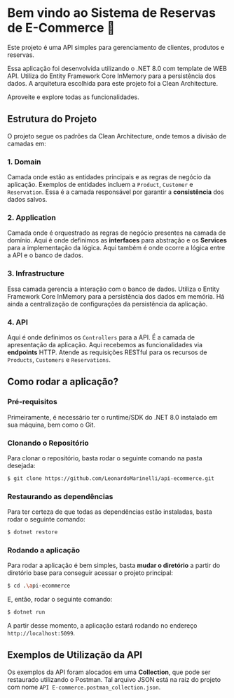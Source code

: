 # Bem vindo ao Sistema de Reservas de E-Commerce 👋

Este projeto é uma API simples para gerenciamento de clientes, produtos e reservas.

Essa aplicação foi desenvolvida utilizando o .NET 8.0 com template de WEB API. Utiliza do Entity Framework Core InMemory para a persistência dos dados.
A arquitetura escolhida para este projeto foi a Clean Architecture.

Aproveite e explore todas as funcionalidades.

## Estrutura do Projeto
O projeto segue os padrões da Clean Architecture, onde temos a divisão de camadas em:

### 1. Domain
Camada onde estão as entidades principais e as regras de negócio da aplicação.
Exemplos de entidades incluem a ```Product```, ```Customer``` e ```Reservation```. Essa é a camada responsável por garantir a **consistência** dos dados salvos.

### 2. Application
Camada onde é orquestrado as regras de negócio presentes na camada de domínio. Aqui é onde definimos as **interfaces** para abstração e os **Services** para a implementação da lógica.
Aqui também é onde ocorre a lógica entre a API e o banco de dados.

### 3. Infrastructure
Essa camada gerencia a interação com o banco de dados. Utiliza o Entity Framework Core InMemory para a persistência dos dados em memória.
Há ainda a centralização de configurações da persistência da aplicação.

### 4. API
Aqui é onde definimos os ```Controllers``` para a API. É a camada de apresentação da aplicação. Aqui recebemos as funcionalidades via **endpoints** HTTP.
Atende as requisições RESTful para os recursos de ```Products```, ```Customers``` e ```Reservations```.

## Como rodar a aplicação?

### Pré-requisitos
Primeiramente, é necessário ter o runtime/SDK do .NET 8.0 instalado em sua máquina, bem como o Git.

### Clonando o Repositório
Para clonar o repositório, basta rodar o seguinte comando na pasta desejada:
```bash
$ git clone https://github.com/LeonardoMarinelli/api-ecommerce.git
```

### Restaurando as dependências
Para ter certeza de que todas as dependências estão instaladas, basta rodar o seguinte comando:
```bash
$ dotnet restore
```

### Rodando a aplicação
Para rodar a aplicação é bem simples, basta **mudar o diretório** a partir do diretório base para conseguir acessar o projeto principal:
```bash
$ cd .\api-ecommerce
```
E, então, rodar o seguinte comando:
```bash
$ dotnet run
```

A partir desse momento, a aplicação estará rodando no endereço ```http://localhost:5099```.

## Exemplos de Utilização da API
Os exemplos da API foram alocados em uma **Collection**, que pode ser restaurado utilizando o Postman. Tal arquivo JSON está na raiz do projeto com nome ```API E-commerce.postman_collection.json```.
